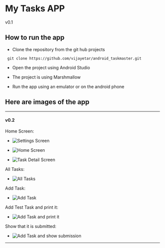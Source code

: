 # My Tasks APP
v0.1

## How to run the app
* Clone the repository from the git hub projects
```
 git clone https://github.com/vijayetar/android_taskmaster.git
```

* Open the project using Android Studio

* The project is using Marshmallow

* Run the app using an emulator or on the android phone

## Here are images of the app 
---------------------------------
#### v0.2 
Home Screen:
* ![Settings Screen](screenshots/ActivitySetting.png ) 

* ![Home Screen](screenshots/ActivityMain.png)  

* ![Task Detail Screen](screenshots/ActivityDetail.png)  

All Tasks:
* ![All Tasks](screenshots/ActivityAllTasks.png)  

Add Task:  
* ![Add Task](screenshots/ActivityAddTask_enter.png)  

Add Test Task and print it:
* ![Add Task and print it](screenshots/ActivityAddTask_Sout.png)  

Show that it is submitted:
* ![Add Task and show submission](screenshots/ActivityAddTask_Submitted.png)
------------------------------------